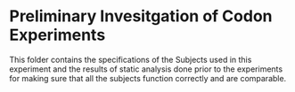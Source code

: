 # Preliminary Invesitgation of Codon Experiments
This folder contains the specifications of the Subjects used in this experiment and the results of static analysis done prior to the experiments for making sure that all the subjects function correctly and are comparable.  